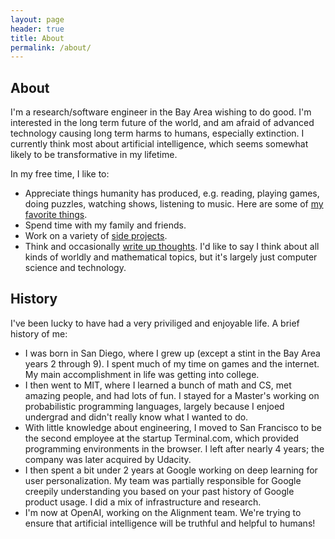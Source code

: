 ```yaml
---
layout: page
header: true
title: About
permalink: /about/
---
```


## About

I'm a research/software engineer in the Bay Area wishing to do good.
I'm interested in the long term future of the world, and am afraid of advanced technology causing long term harms to humans, especially extinction.
I currently think most about artificial intelligence, which seems somewhat likely to be transformative in my lifetime.

In my free time, I like to:
- Appreciate things humanity has produced, e.g. reading, playing games, doing puzzles, watching shows, listening to music.
  Here are some of [my favorite things](/favorites).
- Spend time with my family and friends.
- Work on a variety of [side projects](/projects).
- Think and occasionally [write up thoughts](/blog).
  I'd like to say I think about all kinds of worldly and mathematical topics, but it's largely just computer science and technology.

## History

I've been lucky to have had a very priviliged and enjoyable life. A brief history of me:
- I was born in San Diego, where I grew up (except a stint in the Bay Area years 2 through 9).
  I spent much of my time on games and the internet.  My main accomplishment in life was getting into college.
- I then went to MIT, where I learned a bunch of math and CS, met amazing people, and had lots of fun.
  I stayed for a Master's working on probabilistic programming languages, largely because I enjoed undergrad and didn't really know what I wanted to do.
- With little knowledge about engineering, I moved to San Francisco to be the second employee at the startup Terminal.com, which provided programming environments in the browser.
  I left after nearly 4 years; the company was later acquired by Udacity.
- I then spent a bit under 2 years at Google working on deep learning for user personalization.
  My team was partially responsible for Google creepily understanding you based on your past history of Google product usage.  I did a mix of infrastructure and research.
- I'm now at OpenAI, working on the Alignment team.  We're trying to ensure that artificial intelligence will be truthful and helpful to humans!
